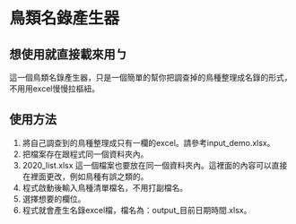 # 鳥類名錄產生器
## 想使用就直接載來用ㄅ
這一個鳥類名錄產生器，只是一個簡單的幫你把調查掉的鳥種整理成名錄的形式，不用用excel慢慢拉樞紐。

## 使用方法
1. 將自己調查到的鳥種整理成只有一欄的excel。請參考input_demo.xlsx。
2. 把檔案存在跟程式同一個資料夾內。
3. 2020_list.xlsx 這一個檔案也要放在同一個資料夾內。這裡面的內容可以直接在裡面更改，例如鳥種有誤之類的。
4. 程式啟動後輸入鳥種清單檔名，不用打副檔名。
5. 選擇想要的欄位。
6. 程式就會產生名錄excel檔，檔名為：output_目前日期時間.xlsx。
